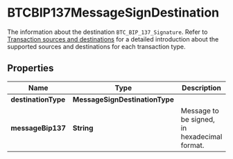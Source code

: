 

# BTCBIP137MessageSignDestination

The information about the destination `BTC_BIP_137_Signature`. Refer to [Transaction sources and destinations](https://www.cobo.com/developers/v2/guides/transactions/sources-and-destinations) for a detailed introduction about the supported sources and destinations for each transaction type.

## Properties

| Name | Type | Description | Notes |
|------------ | ------------- | ------------- | -------------|
|**destinationType** | **MessageSignDestinationType** |  |  |
|**messageBip137** | **String** | Message to be signed, in hexadecimal format. |  |




